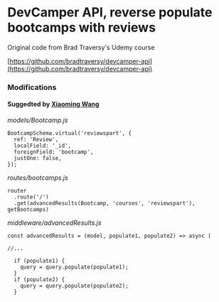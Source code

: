 # DevCamper API, reverse populate bootcamps with reviews

Original code from Brad Traversy's Udemy course

[https://github.com/bradtraversy/devcamper-api](https://github.com/bradtraversy/devcamper-api)

### Modifications

#### Suggedted by [Xiaoming Wang](https://www.udemy.com/user/xiaoming-wang-9/)

_models/Bootcamp.js_

```
BootcampSchema.virtual('reviewspart', {
  ref: 'Review',
  localField: '_id',
  foreignField: 'bootcamp',
  justOne: false,
});
```

_routes/bootcamps.js_

```
router
  .route('/')
  .get(advancedResults(Bootcamp, 'courses', 'reviewspart'), getBootcamps)
```

_middleware/advancedResults.js_

```
const advancedResults = (model, populate1, populate2) => async (

//...

  if (populate1) {
    query = query.populate(populate1);
  }
  if (populate2) {
    query = query.populate(populate2);
  }

```
